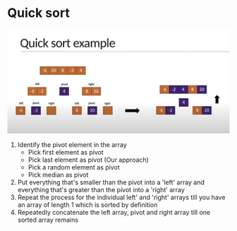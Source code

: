 # Quick sort

![](./screenshot/example.png)

1. Identify the pivot element in the array
   - Pick first element as pivot
   - Pick last element as pivot (Our approach)
   - Pick a random element as pivot
   - Pick median as pivot
2. Put everything that's smaller than the pivot into a 'left' array and everything that's greater than the pivot into a 'right' array
3. Repeat the process for the individual left' and 'right' arrays till you have an array of length 1 which is sorted by definition
4. Repeatedly concatenate the left array, pivot and right array till one sorted array remains
